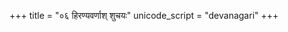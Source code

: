 +++
title = "०६ हिरण्यवर्णाश् शुचयः"
unicode_script = "devanagari"
+++

<div class="js_include" url="../../../../../../saMskAra/mantraH/ApaH/Rk/hiraNyavarNAsh_shuchayaH/"  newLevelForH1="2" includeTitle="false"> </div>  
